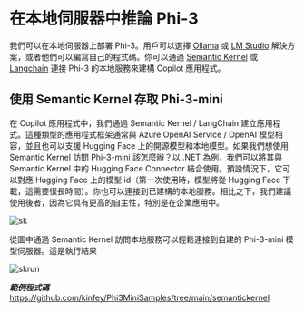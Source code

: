 ﻿# **在本地伺服器中推論 Phi-3**

我們可以在本地伺服器上部署 Phi-3。用戶可以選擇 [Ollama](https://ollama.com) 或 [LM Studio](https://llamaedge.com) 解決方案，或者他們可以編寫自己的程式碼。你可以通過 [Semantic Kernel](https://github.com/microsoft/semantic-kernel?WT.mc_id=aiml-138114-kinfeylo) 或 [Langchain](https://www.langchain.com/) 連接 Phi-3 的本地服務來建構 Copilot 應用程式。

## **使用 Semantic Kernel 存取 Phi-3-mini**

在 Copilot 應用程式中，我們通過 Semantic Kernel / LangChain 建立應用程式。這種類型的應用程式框架通常與 Azure OpenAI Service / OpenAI 模型相容，並且也可以支援 Hugging Face 上的開源模型和本地模型。如果我們想使用 Semantic Kernel 訪問 Phi-3-mini 該怎麼辦？以 .NET 為例，我們可以將其與 Semantic Kernel 中的 Hugging Face Connector 結合使用。預設情況下，它可以對應 Hugging Face 上的模型 id（第一次使用時，模型將從 Hugging Face 下載，這需要很長時間）。你也可以連接到已建構的本地服務。相比之下，我們建議使用後者，因為它具有更高的自主性，特別是在企業應用中。

![sk](../../imgs/03/LocalServer/sk.png)

從圖中通過 Semantic Kernel 訪問本地服務可以輕鬆連接到自建的 Phi-3-mini 模型伺服器。這是執行結果

![skrun](../../imgs/03/LocalServer/skrun.png)

***範例程式碼*** https://github.com/kinfey/Phi3MiniSamples/tree/main/semantickernel

